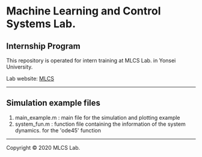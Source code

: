 # Machine Learning and Control Systems Lab.

## Internship Program

This repository is operated for intern training at MLCS Lab. in Yonsei University.

[id]: URL "Optional Title here"
Lab website: [MLCS][mlcs_link]

[mlcs_link]: https://mlcs.yonsei.ac.kr "Lab Wesite"

* * *

## Simulation example files

1. main_example.m : main file for the simulation and plotting example
2. system_fun.m : function file containing the information of the system dynamics. for the 'ode45' function

* * *

Copyright &copy; 2020 MLCS Lab.